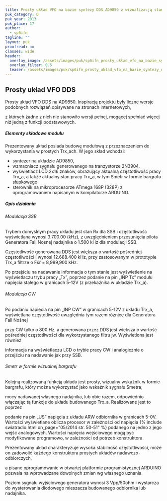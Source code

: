 ```yaml
---
title: Prosty układ VFO na bazie syntezy DDS AD9850 z wizualizacją stanu pracy TRX-a na wyświetlaczu LCD
puk_category: D
puk_year: 2013
puk_place: 17
author: 
  - sp6ifn
tagline: ""
layout: puk
proofread: no
classes: wide
header:
  overlay_image: /assets/images/puk/sp6ifn_prosty_układ_vfo_na_bazie_syntezy_dds_ad9850_z_wizualizacją_stanu_pracy_trx_a_na_wyświetlaczu_lcd.jpg
  overlay_filter: 0.5
  teaser: /assets/images/puk/sp6ifn_prosty_układ_vfo_na_bazie_syntezy_dds_ad9850_z_wizualizacją_stanu_pracy_trx_a_na_wyświetlaczu_lcd.jpg
---
```






 







Prosty układ VFO DDS
--------------------





 Prosty układ VFO DDS na AD9850. Inspiracją projektu były liczne wersje podobnych rozwiązań opisywane na stronach internetowych,

 z których żadne z nich nie stanowiło wersji pełnej, mogącej spełniać więcej niż jedną z funkcji podstawowych.




##### Elementy składowe modułu




 Prezentowany układ posiada budowę modułową z przeznaczeniem do wykorzystania w prostych Trx\_ach. W jego skład wchodzi:






* syntezer na układzie AD9850,
* wzmacniacz sygnału generowanego na tranzystorze 2N3904,
* wyświetlacz LCD 2x16 znaków, obrazujący aktualną częstotliwość pracy Trx\_a, a także aktualny stan pracy Trx\_a, w tym Smetr w formie bargrafu słupkowego
* sterownik na mikroprocesorze ATmega 168P (328P) z oprogramowaniem napisanym w kompilatorze ARDUINO.




##### Opis działania



###### Modulacja SSB



 Trybem domyślnym pracy układu jest stan Rx dla SSB i częstotliwość wyświetlana wynosi 3.700.00 (kHz), z uwzględnieniem przesunięcia pilota Generatora Fali Nośnej nadajnika o 1.500 kHz dla modulacji SSB.

 Częstotliwość generowana DDS jest większa o wartość pośredniej częstotliwości i wynosi 12.688.400 kHz, przy zastosowanym w prototypie Trx\_a filtrze o Fśr = 8,989,900 kHz.

 Po przejściu na nadawanie informacja o tym stanie jest wyświetlenie na wyświetlaczu trybu pracy „Tx”, poprzez podanie na pin „INP Tx” modułu napięcia stałego w granicach 5-12V (z przekaźnika w układzie Trx\_a).





###### Modulacja CW



 Po podaniu napięcia na pin „INP CW” w granicach 5-12V z układu Trx\_a, wyświetlana częstotliwość uwzględnia tym razem różnicę dla Generatora Fali Nośnej

 przy CW tylko o 800 Hz, a generowana przez DDS jest większa o wartość pośredniej częstotliwości dla wykorzystanego filtru jw. Wyświetlona jest również

 informacja na wyświetlaczu LCD o trybie pracy CW i analogicznie o przejściu na nadawanie jak przy SSB.





###### Smetr w formie wizualnej bargrafu



 Kolejną realizowaną funkcją układu jest prosty, wizualny wskaźnik w formie bargrafu, który można wykorzystać jako wskaźnik sygnału Smetra,

 mocy nadawanej własnego nadajnika, lub obie razem, odpowiednio włączając tą funkcje do układu budowanego Trx\_a. Realizowane jest to poprzez

 podanie na pin „US” napięcia z układu ARW odbiornika w granicach 5-0V. Wartości wyświetlane oblicza procesor w zależności od napięcia
{% include swiatradio.html on_page="05/2014 str. 50-51" %}
 podanego na jedno z jego wejść analogowych. Wartości napięcia wejściowego mogą być modyfikowane programowo, w zależności od potrzeb konstruktora.






Prezentowany układ charakteryzuje wysoka stabilność częstotliwości, może on zadowolić każdego konstruktora prostych układów nadawczo-odbiorczych,

a pisane oprogramowanie w otwartej platformie programistycznej ARDUINO pozwala na wprowadzane dowolnych zmian wg własnego uznania.

Poziom sygnału wyjściowego generatora wynosi 3 Vpp/50ohm i wystarcza do wysterowania diodowego mieszacza budowanego odbiornika lub nadajnika.









 





 



